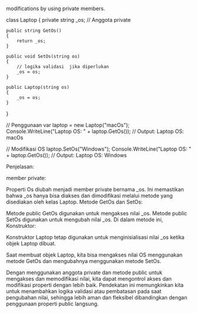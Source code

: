 modifications by using private members.

class Laptop
{
    private string _os; // Anggota private

    public string GetOs()
    {
        return _os;
    }

    public void SetOs(string os)
    {
        // logika validasi  jika diperlukan
        _os = os;
    }

    public Laptop(string os)
    {
        _os = os;
    }
}

// Penggunaan
var laptop = new Laptop("macOs");
Console.WriteLine("Laptop OS: " + laptop.GetOs()); // Output: Laptop OS: macOs

// Modifikasi OS
laptop.SetOs("Windows");
Console.WriteLine("Laptop OS: " + laptop.GetOs()); // Output: Laptop OS: Windows

Penjelasan:

member private:

Properti Os diubah menjadi member private bernama _os. Ini memastikan bahwa _os hanya bisa diakses dan dimodifikasi melalui metode yang disediakan oleh kelas Laptop.
Metode GetOs dan SetOs:

Metode public GetOs digunakan untuk mengakses nilai _os.
Metode public SetOs digunakan untuk mengubah nilai _os. Di dalam metode ini, 
Konstruktor:

Konstruktor Laptop tetap digunakan untuk menginisialisasi nilai _os ketika objek Laptop dibuat.


Saat membuat objek Laptop, kita bisa mengakses nilai OS menggunakan metode GetOs dan mengubahnya menggunakan metode SetOs.

Dengan menggunakan anggota private dan metode public untuk mengakses dan memodifikasi nilai, kita dapat mengontrol akses dan modifikasi properti dengan lebih baik. Pendekatan ini memungkinkan kita untuk menambahkan logika validasi atau pembatasan pada saat pengubahan nilai, sehingga lebih aman dan fleksibel dibandingkan dengan penggunaan properti public langsung.